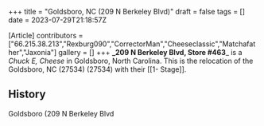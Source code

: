 +++
title = "Goldsboro, NC (209 N Berkeley Blvd)"
draft = false
tags = []
date = 2023-07-29T21:18:57Z

[Article]
contributors = ["66.215.38.213","Rexburg090","CorrectorMan","Cheeseclassic","Matchafather","Jaxonia"]
gallery = []
+++
**_209 N Berkeley Blvd, Store #463**_ is a _Chuck E, Cheese_ in Goldsboro, North Carolina.
This is the relocation of the Goldsboro, NC (27534)  (27534) with their [[1-
Stage]].


## History ##
Goldsboro (209 N Berkeley Blvd